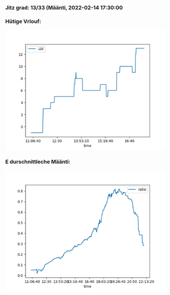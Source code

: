 ### Jitz grad: 13/33 (Määnti, 2022-02-14 17:30:00

### Hütige Vrlouf:
![Graph](Today.png)

### E durschnittleche Määnti:
![Graph](Määnti.png)